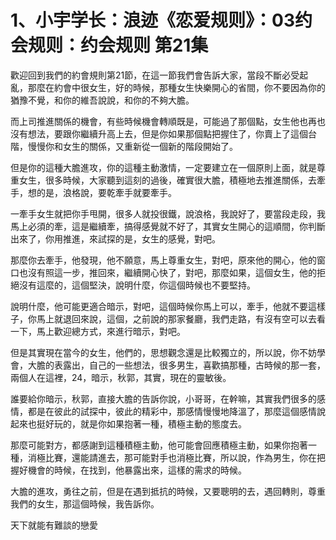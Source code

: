 # 1、小宇学长：浪迹《恋爱规则》：03约会规则：约会规则  第21集

歡迎回到我們的約會規則第21節，在這一節我們會告訴大家，當段不斷必受起亂，那麼在約會中很女生，好的時候，那種女生快樂開心的省間，你不要因為你的猶豫不覺，和你的維吾說說，和你的不夠大膽。

而上司推進關係的機會，有些時候機會轉順既是，可能過了那個點，女生他也再也沒有想法，要跟你繼續升高上去，但是你如果那個點把握住了，你賣上了這個台階，慢慢你和女生的關係，又重新從一個新的階段開始了。

但是你的這種大膽進攻，你的這種主動激情，一定要建立在一個原則上面，就是尊重女生，很多時候，大家聽到這刻的過後，確實很大膽，積極地去推進關係，去牽手，想的是，浪格說，要乾牽手就要牽手。

一牽手女生就把你手甩開，很多人就投很鐵，說浪格，我說好了，要當段走段，我馬上必須的牽，這是繼續牽，搞得感覺就不好了，其實女生開心的這順間，你判斷出來了，你用推進，來試探的是，女生的感覺，對吧。

那麼你去牽手，他發現，他不願意，馬上尊重女生，對吧，原來他的開心，他的窗口也沒有照這一步，推回來，繼續開心快了，對吧，那麼如果，這個女生，他的拒絕沒有這麼的，這個堅決，說明什麼，你這個時候也不要堅持。

說明什麼，他可能更適合暗示，對吧，這個時候你馬上可以，牽手，他就不要這樣子，你馬上就退回來說，這個，之前說的那家餐廳，我們走路，有沒有空可以去看一下，馬上歡迎總方式，來進行暗示，對吧。

但是其實現在當今的女生，他們的，思想觀念還是比較獨立的，所以說，你不妨學會，大膽的表露出，自己的一些想法，很多男生，喜歡搞那種，古時候的那一套，兩個人在這裡，24，暗示，秋郭，其實，現在的靈敏後。

誰要給你暗示，秋郭，直接大膽的告訴你說，小哥哥，在幹嘛，其實我們很多的感情，都是在彼此的試探中，彼此的精彩中，那感情慢慢地降溫了，那麼這個感情說起來也挺好玩的，就是你如果抱著一種，積極主動的態度去。

那麼可能對方，都感謝到這種積極主動，他可能會回應積極主動，如果你抱著一種，消極比賽，還能請進去，那可能對手也消極比賽，所以說，作為男生，你在把握好機會的時候，在找到，他暴露出來，這樣的需求的時候。

大膽的進攻，勇往之前，但是在遇到抵抗的時候，又要聰明的去，遇回轉則，尊重我們的女生，那這個時候，我告訴你。

天下就能有難談的戀愛